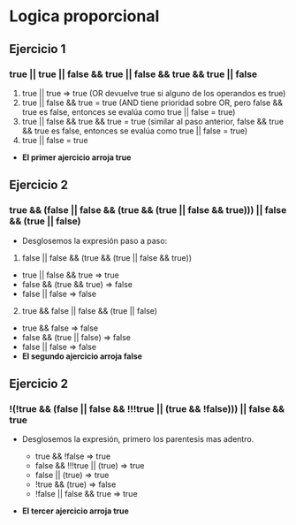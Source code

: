 # Logica proporcional
## Ejercicio 1
### true || true || false && true || false && true && true || false

1. true || true => true (OR devuelve true si alguno de los operandos es true)
2. true || false && true = true (AND tiene prioridad sobre OR, pero false && true es false, entonces se evalúa como true || false = true)
3. true || false && true && true = true (similar al paso anterior, false && true && true es false, entonces se evalúa como true || false = true)
4. true || false = true 
- **El primer ajercicio arroja true**

## Ejercicio 2

### true && (false || false && (true && (true || false && true))) || false && (true || false)

- Desglosemos la expresión paso a paso:
1. false || false && (true && (true || false && true))
- true || false && true => true
- false && (true && true) => false
- false || false => false
2. true && false || false && (true || false)
- true && false => false
- false && (true || false) => false
- false || false => false
- **El segundo ajercicio arroja false**

## Ejercicio 2

### !(!true && (false || false && !!!true || (true && !false))) || false && true

- Desglosemos la expresión, primero los parentesis mas adentro.
    - true && !false => true
    - false && !!!true || (true) => true
    - false || (true) => true
    - !true && (true) => false
    - !false || false && true => true

- **El tercer ajercicio arroja true**